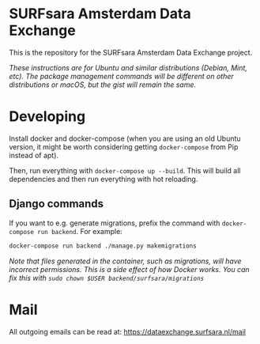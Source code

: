 # SURFsara Amsterdam Data Exchange
This is the repository for the SURFsara Amsterdam Data Exchange project.

*These instructions are for Ubuntu and similar distributions
(Debian, Mint, etc). The package management commands will be different on other
distributions or macOS, but the gist will remain the same.*

# Developing
Install docker and docker-compose (when you are using an old Ubuntu version, it
might be worth considering getting `docker-compose` from Pip instead of apt).

Then, run everything with `docker-compose up --build`. This will build all
dependencies and then run everything with hot reloading.

## Django commands
If you want to e.g. generate migrations, prefix the command with
`docker-compose run backend`. For example:

```bash
docker-compose run backend ./manage.py makemigrations
```

*Note that files generated in the container, such as migrations, will have
incorrect permissions. This is a side effect of how Docker works. You can fix
this with `sudo chown $USER backend/surfsara/migrations`*

# Mail
All outgoing emails can be read at: https://dataexchange.surfsara.nl/mail

